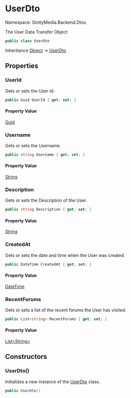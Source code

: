 # UserDto

Namespace: SlottyMedia.Backend.Dtos

The User Data Transfer Object

```csharp
public class UserDto
```

Inheritance [Object](https://docs.microsoft.com/en-us/dotnet/api/system.object) → [UserDto](./slottymedia.backend.dtos.userdto.md)

## Properties

### **UserId**

Gets or sets the User Id.

```csharp
public Guid UserId { get; set; }
```

#### Property Value

[Guid](https://docs.microsoft.com/en-us/dotnet/api/system.guid)<br>

### **Username**

Gets or sets the Username.

```csharp
public string Username { get; set; }
```

#### Property Value

[String](https://docs.microsoft.com/en-us/dotnet/api/system.string)<br>

### **Description**

Gets or sets the Description of the User.

```csharp
public string Description { get; set; }
```

#### Property Value

[String](https://docs.microsoft.com/en-us/dotnet/api/system.string)<br>

### **CreatedAt**

Gets or sets the date and time when the User was created.

```csharp
public DateTime CreatedAt { get; set; }
```

#### Property Value

[DateTime](https://docs.microsoft.com/en-us/dotnet/api/system.datetime)<br>

### **RecentForums**

Gets or sets a list of the recent forums the User has visited.

```csharp
public List<string> RecentForums { get; set; }
```

#### Property Value

[List&lt;String&gt;](https://docs.microsoft.com/en-us/dotnet/api/system.collections.generic.list-1)<br>

## Constructors

### **UserDto()**

Initializes a new instance of the [UserDto](./slottymedia.backend.dtos.userdto.md) class.

```csharp
public UserDto()
```
